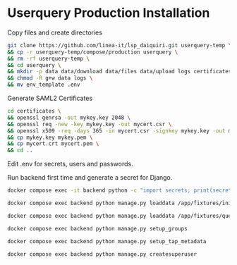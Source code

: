 # Userquery Production Installation

Copy files and create directories

```bash
git clone https://github.com/linea-it/lsp_daiquiri.git userquery-temp \
&& cp -r userquery-temp/compose/production userquery \
&& rm -rf userquery-temp \
&& cd userquery \
&& mkdir -p data data/download data/files data/upload logs certificates \
&& chmod -R g+w data logs \
&& mv env_template .env
```

Generate SAML2 Certificates

```bash
cd certificates \
&& openssl genrsa -out mykey.key 2048 \
&& openssl req -new -key mykey.key -out mycert.csr \
&& openssl x509 -req -days 365 -in mycert.csr -signkey mykey.key -out mycert.crt \
&& cp mykey.key mykey.pem \
&& cp mycert.crt mycert.pem \
&& cd ..
```

Edit .env for secrets, users and passwords.

Run backend first time and generate a secret for Django.

```bash
docker compose exec -it backend python -c "import secrets; print(secrets.token_urlsafe())"
```


```bash
docker compose exec backend python manage.py loaddata /app/fixtures/initial_data.json
```

```bash
docker compose exec backend python manage.py loaddata /app/fixtures/query_samples.json
```

```bash
docker compose exec backend python manage.py setup_groups
```

```bash
docker compose exec backend python manage.py setup_tap_metadata
```

```bash
docker compose exec backend python manage.py createsuperuser
```
